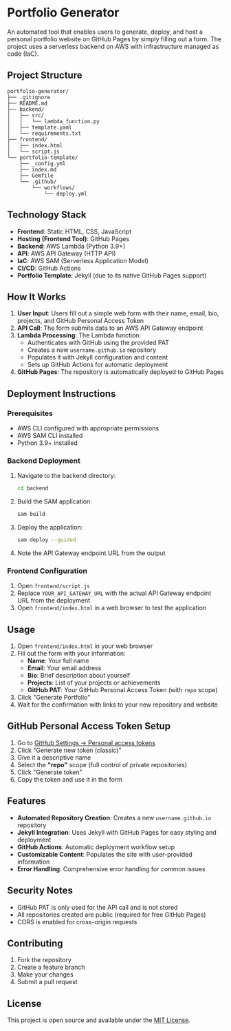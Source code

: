 # Portfolio Generator

An automated tool that enables users to generate, deploy, and host a personal portfolio website on GitHub Pages by simply filling out a form. The project uses a serverless backend on AWS with infrastructure managed as code (IaC).

## Project Structure

```
portfolio-generator/
├── .gitignore
├── README.md
├── backend/
│   ├── src/
│   │   └── lambda_function.py
│   ├── template.yaml
│   └── requirements.txt
├── frontend/
│   ├── index.html
│   └── script.js
└── portfolio-template/
    ├── _config.yml
    ├── index.md
    ├── Gemfile
    └── .github/
        └── workflows/
            └── deploy.yml
```

## Technology Stack

- **Frontend**: Static HTML, CSS, JavaScript
- **Hosting (Frontend Tool)**: GitHub Pages
- **Backend**: AWS Lambda (Python 3.9+)
- **API**: AWS API Gateway (HTTP API)
- **IaC**: AWS SAM (Serverless Application Model)
- **CI/CD**: GitHub Actions
- **Portfolio Template**: Jekyll (due to its native GitHub Pages support)

## How It Works

1. **User Input**: Users fill out a simple web form with their name, email, bio, projects, and GitHub Personal Access Token
2. **API Call**: The form submits data to an AWS API Gateway endpoint
3. **Lambda Processing**: The Lambda function:
   - Authenticates with GitHub using the provided PAT
   - Creates a new `username.github.io` repository
   - Populates it with Jekyll configuration and content
   - Sets up GitHub Actions for automatic deployment
4. **GitHub Pages**: The repository is automatically deployed to GitHub Pages

## Deployment Instructions

### Prerequisites

- AWS CLI configured with appropriate permissions
- AWS SAM CLI installed
- Python 3.9+ installed

### Backend Deployment

1. Navigate to the backend directory:
   ```bash
   cd backend
   ```

2. Build the SAM application:
   ```bash
   sam build
   ```

3. Deploy the application:
   ```bash
   sam deploy --guided
   ```

4. Note the API Gateway endpoint URL from the output

### Frontend Configuration

1. Open `frontend/script.js`
2. Replace `YOUR_API_GATEWAY_URL` with the actual API Gateway endpoint URL from the deployment
3. Open `frontend/index.html` in a web browser to test the application

## Usage

1. Open `frontend/index.html` in your web browser
2. Fill out the form with your information:
   - **Name**: Your full name
   - **Email**: Your email address
   - **Bio**: Brief description about yourself
   - **Projects**: List of your projects or achievements
   - **GitHub PAT**: Your GitHub Personal Access Token (with `repo` scope)
3. Click "Generate Portfolio"
4. Wait for the confirmation with links to your new repository and website

## GitHub Personal Access Token Setup

1. Go to [GitHub Settings → Personal access tokens](https://github.com/settings/tokens/new)
2. Click "Generate new token (classic)"
3. Give it a descriptive name
4. Select the **"repo"** scope (full control of private repositories)
5. Click "Generate token"
6. Copy the token and use it in the form

## Features

- **Automated Repository Creation**: Creates a new `username.github.io` repository
- **Jekyll Integration**: Uses Jekyll with GitHub Pages for easy styling and deployment
- **GitHub Actions**: Automatic deployment workflow setup
- **Customizable Content**: Populates the site with user-provided information
- **Error Handling**: Comprehensive error handling for common issues

## Security Notes

- GitHub PAT is only used for the API call and is not stored
- All repositories created are public (required for free GitHub Pages)
- CORS is enabled for cross-origin requests

## Contributing

1. Fork the repository
2. Create a feature branch
3. Make your changes
4. Submit a pull request

## License

This project is open source and available under the [MIT License](LICENSE).